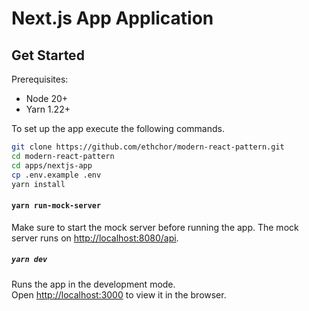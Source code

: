 # Next.js App Application

## Get Started

Prerequisites:

- Node 20+
- Yarn 1.22+

To set up the app execute the following commands.

```bash
git clone https://github.com/ethchor/modern-react-pattern.git
cd modern-react-pattern
cd apps/nextjs-app
cp .env.example .env
yarn install
```

#### `yarn run-mock-server`

Make sure to start the mock server before running the app.
The mock server runs on [http://localhost:8080/api](http://localhost:8080/api).

##### `yarn dev`

Runs the app in the development mode.\
Open [http://localhost:3000](http://localhost:3000) to view it in the browser.
